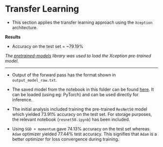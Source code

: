 # Transfer Learning

- This section applies the transfer learning approach using the `Xception` architecture.

**Results**

- Accuracy on the test set = ~79.19%

*The [pretrained-models](https://github.com/Cadene/pretrained-models.pytorch) library was used to load the Xception pre-trained model.*


---

- Output of the forward pass has the format shown in `output_model_raw.txt`.

- The saved model from the notebook in this folder can be found [here](https://drive.google.com/file/d/1x6SFqceZvOZrwHRPdJFVkOtjwS3ZM3LO/view?usp=sharing). It can be loaded (using eg: PyTorch) and can be used directly for inference.

- The initial analysis included training the pre-trained `ResNet50` model which yielded 73.91% accuracy on the test set. For storage purposes, the relevant notebook (`resnet50.ipynb`) has been included.

- Using `SGD + momentum` gave 74.13% accuracy on the test set whereas `Adam` optimizer yielded 77.44% test accuracy. This signifies that `Adam` is a better optimizer for loss convergence during training.
